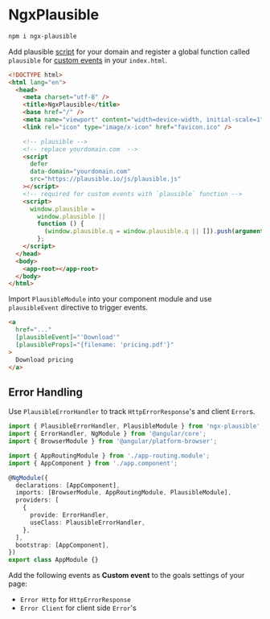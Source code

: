 # NgxPlausible

```bash
npm i ngx-plausible
```

Add plausible [script](https://plausible.io/docs/plausible-script) for your domain and register a global function called `plausible` for [custom events](https://plausible.io/docs/custom-event-goals) in your `index.html`.

```html
<!DOCTYPE html>
<html lang="en">
  <head>
    <meta charset="utf-8" />
    <title>NgxPlausible</title>
    <base href="/" />
    <meta name="viewport" content="width=device-width, initial-scale=1" />
    <link rel="icon" type="image/x-icon" href="favicon.ico" />

    <!-- plausible -->
    <!-- replace yourdomain.com  -->
    <script
      defer
      data-domain="yourdomain.com"
      src="https://plausible.io/js/plausible.js"
    ></script>
    <!-- required for custom events with `plausible` function -->
    <script>
      window.plausible =
        window.plausible ||
        function () {
          (window.plausible.q = window.plausible.q || []).push(arguments);
        };
    </script>
  </head>
  <body>
    <app-root></app-root>
  </body>
</html>
```

Import `PlausibleModule` into your component module and use `plausibleEvent` directive to trigger events.

```html
<a
  href="..."
  [plausibleEvent]="'Download'"
  [plausibleProps]="{filename: 'pricing.pdf'}"
>
  Download pricing
</a>
```

## Error Handling

Use `PlausibleErrorHandler` to track `HttpErrorResponse`'s and client `Error`s.

```ts
import { PlausibleErrorHandler, PlausibleModule } from 'ngx-plausible';
import { ErrorHandler, NgModule } from '@angular/core';
import { BrowserModule } from '@angular/platform-browser';

import { AppRoutingModule } from './app-routing.module';
import { AppComponent } from './app.component';

@NgModule({
  declarations: [AppComponent],
  imports: [BrowserModule, AppRoutingModule, PlausibleModule],
  providers: [
    {
      provide: ErrorHandler,
      useClass: PlausibleErrorHandler,
    },
  ],
  bootstrap: [AppComponent],
})
export class AppModule {}
```

Add the following events as **Custom event** to the goals settings of your page:

- `Error Http` for `HttpErrorResponse`
- `Error Client` for client side `Error`'s
